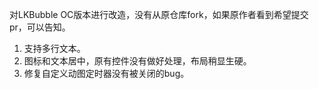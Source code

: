 对LKBubble OC版本进行改造，没有从原仓库fork，如果原作者看到希望提交pr，可以告知。

1. 支持多行文本。
1. 图标和文本居中，原有控件没有做好处理，布局稍显生硬。
1. 修复自定义动图定时器没有被关闭的bug。

